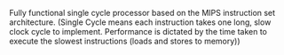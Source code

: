 Fully functional single cycle processor based on the MIPS instruction set architecture. (Single Cycle means each instruction takes one long, slow clock cycle to implement. Performance is dictated by the time taken to execute the slowest instructions (loads and stores to memory))
